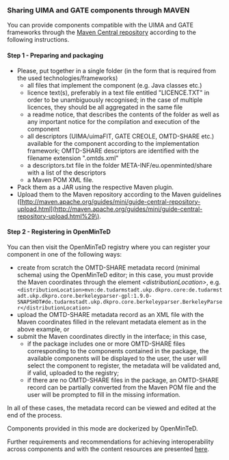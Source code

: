 ### Sharing UIMA and GATE components through MAVEN

You can provide components compatible with the UIMA and GATE frameworks through the [Maven Central repository](https://mvnrepository.com/) according to the following instructions.

#### **Step 1 - Preparing and packaging**

* Please, put together in a single folder \(in the form that is required from the used technologies/frameworks\)
  * all files that implement the component \(e.g. Java classes etc.\)
  * licence text\(s\), preferably in a text file entitled "LICENCE.TXT" in order to be unambiguously recognised; in the case of multiple licences, they should be all aggregated in the same file
  * a readme notice, that describes the contents of the folder as well as any important notice for the compilation and execution of the component
  * all descriptors \(UIMA/uimaFIT, GATE CREOLE, OMTD-SHARE etc.\) available for the component according to the implementation framework; OMTD-SHARE descriptors are identified with the filename extension ".omtds.xml"
  * a descriptors.txt file in the folder META-INF/eu.openminted/share with a list of the descriptors
  * a Maven POM XML file.
* Pack them as a JAR using the respective Maven plugin.
* Upload them to the Maven repository according to the Maven guidelines \([http://maven.apache.org/guides/mini/guide-central-repository-upload.html](http://maven.apache.org/guides/mini/guide-central-repository-upload.html%29\).

#### **Step 2 - Registering in OpenMinTeD**

You can then visit the OpenMinTeD registry where you can register your component in one of the following ways:

* create from scratch the OMTD-SHARE metadata record \(minimal schema\) using the OpenMinTeD editor; in this case, you must provide the Maven coordinates through the element _&lt;distributionLocation&gt;_, e.g. `<distributionLocation>mvn:de.tudarmstadt.ukp.dkpro.core:de.tudarmstadt.ukp.dkpro.core.berkeleyparser-gpl:1.9.0-SNAPSHOT#de.tudarmstadt.ukp.dkpro.core.berkeleyparser.BerkeleyParser</distributionLocation>`
* upload the OMTD-SHARE metadata record as an XML file with the Maven coordinates filled in the relevant metadata element as in the above example, or
* submit the Maven coordinates directly in the interface; in this case, 
  * if the package includes one or more  OMTD-SHARE files corresponding to the components contained in the package, the available components will be displayed to the user, the user will select the component to register, the metadata will be validated and, if valid, uploaded to the registry; 
  * if there are no OMTD-SHARE files in the package, an OMTD-SHARE record can be partially converted from the Maven POM file and the user will be prompted to fill in the missing information.

In all of these cases, the metadata record can be viewed and edited at the end of the process.

Components provided in this mode are dockerized by OpenMinTeD.

Further requirements and recommendations for achieving interoperability across components and with the content resources are presented [here](/guidelines_for_providers_of_sw_resources/how-to-make-your-components-interoperable.md).

